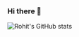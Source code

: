 ### Hi there 👋

<!--
**OfficialRohitSharma442/OfficialRohitSharma442** is a ✨ _special_ ✨ repository because its `README.md` (this file) appears on your GitHub profile.

Here are some ideas to get you started:

- 🔭 I’m currently working on ...
- 🌱 I’m currently learning ...
- 👯 I’m looking to collaborate on ...
- 🤔 I’m looking for help with ...
- 💬 Ask me about ...
- 📫 How to reach me: ...
- 😄 Pronouns: ...
- ⚡ Fun fact: ...
-->
![Rohit's GitHub stats](https://github-readme-stats.vercel.app/api?username=OfficialRohitSharma442&show_icons=true&theme=tokyonight)

